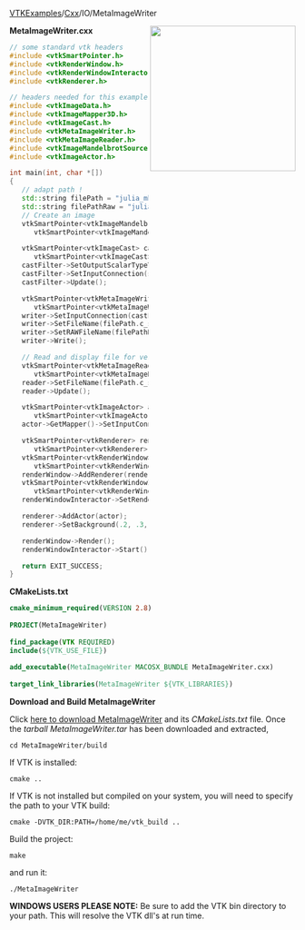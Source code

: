 [VTKExamples](/index/)/[Cxx](/Cxx)/IO/MetaImageWriter

<img align="right" src="https://github.com/lorensen/VTKExamples/blob/gh-pages/Testing/Baseline/IO/TestMetaImageWriter.png?raw=true" width="256" />

**MetaImageWriter.cxx**
```c++
// some standard vtk headers
#include <vtkSmartPointer.h>
#include <vtkRenderWindow.h>
#include <vtkRenderWindowInteractor.h>
#include <vtkRenderer.h>

// headers needed for this example
#include <vtkImageData.h>
#include <vtkImageMapper3D.h>
#include <vtkImageCast.h>
#include <vtkMetaImageWriter.h>
#include <vtkMetaImageReader.h>
#include <vtkImageMandelbrotSource.h>
#include <vtkImageActor.h>

int main(int, char *[])
{
   // adapt path !
   std::string filePath = "julia_mha.mhd";
   std::string filePathRaw = "julia_mha.raw";
   // Create an image
   vtkSmartPointer<vtkImageMandelbrotSource> source =
      vtkSmartPointer<vtkImageMandelbrotSource>::New();

   vtkSmartPointer<vtkImageCast> castFilter = 
      vtkSmartPointer<vtkImageCast>::New();
   castFilter->SetOutputScalarTypeToUnsignedChar();
   castFilter->SetInputConnection(source->GetOutputPort());
   castFilter->Update();

   vtkSmartPointer<vtkMetaImageWriter> writer =
      vtkSmartPointer<vtkMetaImageWriter>::New();
   writer->SetInputConnection(castFilter->GetOutputPort());
   writer->SetFileName(filePath.c_str());
   writer->SetRAWFileName(filePathRaw.c_str());
   writer->Write();

   // Read and display file for verification that it was written correctly
   vtkSmartPointer<vtkMetaImageReader> reader = 
      vtkSmartPointer<vtkMetaImageReader>::New();
   reader->SetFileName(filePath.c_str());
   reader->Update();

   vtkSmartPointer<vtkImageActor> actor =
      vtkSmartPointer<vtkImageActor>::New();
   actor->GetMapper()->SetInputConnection(reader->GetOutputPort());

   vtkSmartPointer<vtkRenderer> renderer =
      vtkSmartPointer<vtkRenderer>::New();
   vtkSmartPointer<vtkRenderWindow> renderWindow =
      vtkSmartPointer<vtkRenderWindow>::New();
   renderWindow->AddRenderer(renderer);
   vtkSmartPointer<vtkRenderWindowInteractor> renderWindowInteractor =
      vtkSmartPointer<vtkRenderWindowInteractor>::New();
   renderWindowInteractor->SetRenderWindow(renderWindow);

   renderer->AddActor(actor);
   renderer->SetBackground(.2, .3, .4);

   renderWindow->Render();
   renderWindowInteractor->Start();

   return EXIT_SUCCESS;
}
```
**CMakeLists.txt**
```cmake
cmake_minimum_required(VERSION 2.8)
 
PROJECT(MetaImageWriter)
 
find_package(VTK REQUIRED)
include(${VTK_USE_FILE})
 
add_executable(MetaImageWriter MACOSX_BUNDLE MetaImageWriter.cxx)
 
target_link_libraries(MetaImageWriter ${VTK_LIBRARIES})
```

**Download and Build MetaImageWriter**

Click [here to download MetaImageWriter](https://github.com/lorensen/VTKWikiExamplesTarballs/raw/master/MetaImageWriter.tar) and its *CMakeLists.txt* file.
Once the *tarball MetaImageWriter.tar* has been downloaded and extracted,
```
cd MetaImageWriter/build 
```
If VTK is installed:
```
cmake ..
```
If VTK is not installed but compiled on your system, you will need to specify the path to your VTK build:
```
cmake -DVTK_DIR:PATH=/home/me/vtk_build ..
```
Build the project:
```
make
```
and run it:
```
./MetaImageWriter
```
**WINDOWS USERS PLEASE NOTE:** Be sure to add the VTK bin directory to your path. This will resolve the VTK dll's at run time.


